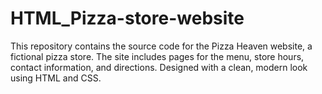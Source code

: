 # HTML_Pizza-store-website
This repository contains the source code for the Pizza Heaven website, a fictional pizza store. The site includes pages for the menu, store hours, contact information, and directions. Designed with a clean, modern look using HTML and CSS.
